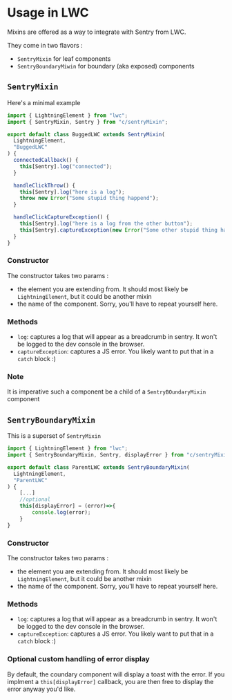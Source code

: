 # Usage in LWC

Mixins are offered as a way to integrate with Sentry from LWC.

They come in two flavors :

- `SentryMixin` for leaf components
- `SentryBoundaryMiwin` for boundary (aka exposed) components

## `SentryMixin`

Here's a minimal example

```js
import { LightningElement } from "lwc";
import { SentryMixin, Sentry } from "c/sentryMixin";

export default class BuggedLWC extends SentryMixin(
  LightningElement,
  "BuggedLWC"
) {
  connectedCallback() {
    this[Sentry].log("connected");
  }

  handleClickThrow() {
    this[Sentry].log("here is a log");
    throw new Error("Some stupid thing happend");
  }

  handleClickCaptureException() {
    this[Sentry].log("here is a log from the other button");
    this[Sentry].captureException(new Error("Some other stupid thing happend"));
  }
}
```

### Constructor

The constructor takes two params :

- the element you are extending from. It should most likely be `LightningElement`, but it could be another mixin
- the name of the component. Sorry, you'll have to repeat yourself here.

### Methods

- `log`: captures a log that will appear as a breadcrumb in sentry. It won't be logged to the dev console in the browser.
- `captureException`: captures a JS error. You likely want to put that in a `catch` block :)

### Note

It is imperative such a component be a child of a `SentryBOundaryMixin` component

## `SentryBoundaryMixin`

This is a superset of `SentryMixin`

```js
import { LightningElement } from "lwc";
import { SentryBoundaryMixin, Sentry, displayError } from "c/sentryMixin";

export default class ParentLWC extends SentryBoundaryMixin(
  LightningElement,
  "ParentLWC"
) {
    [...]
    //optional
    this[displayError] = (error)=>{
        console.log(error);
    }
}
```

### Constructor

The constructor takes two params :

- the element you are extending from. It should most likely be `LightningElement`, but it could be another mixin
- the name of the component. Sorry, you'll have to repeat yourself here.

### Methods

- `log`: captures a log that will appear as a breadcrumb in sentry. It won't be logged to the dev console in the browser.
- `captureException`: captures a JS error. You likely want to put that in a `catch` block :)

### Optional custom handling of error display

By default, the coundary component will display a toast with the error.
If you implment a `this[displayError]` callback, you are then free to display the error anyway you'd like.
